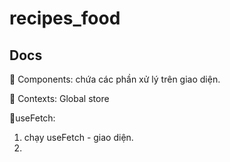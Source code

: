 # recipes_food

## Docs

📝 Components: chứa các phần xử lý trên giao diện.

📝 Contexts: Global store

📝useFetch: 

  1. chạy useFetch - giao diện.
  2. 